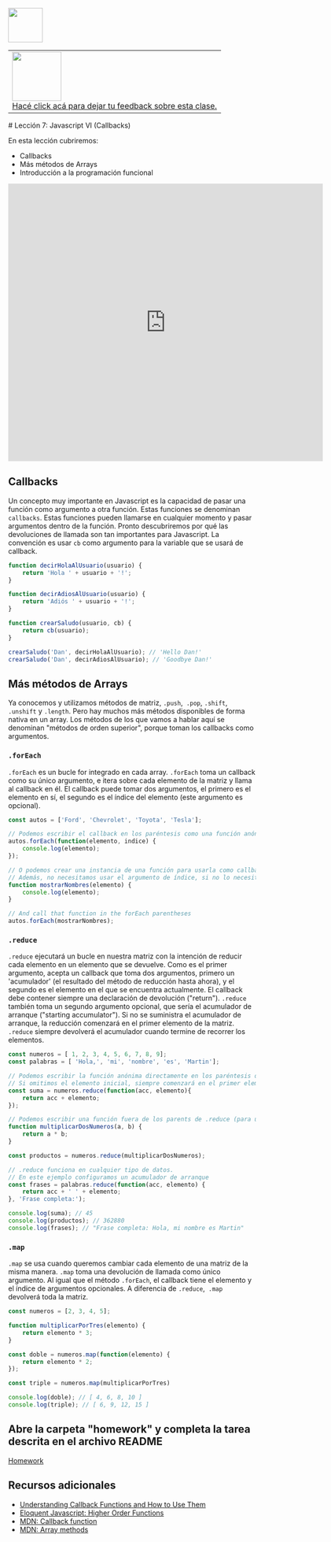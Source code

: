 <p align='left'>
    <img  src='../logo.png' height='70px'>
</p>
<table width="100%" style='table-layout:fixed;'>
  <tr>
    <td>
      <a href="https://airtable.com/shrSzEYT4idEFGB8d?prefill_clase=07-JS-VI">
        <img src="https://static.thenounproject.com/png/204643-200.png" width="100"/>
        <br>
        Hacé click acá para dejar tu feedback sobre esta clase.
      </a>
    </td>
  </tr>
</table>
# Lección 7: Javascript VI (Callbacks)

En esta lección cubriremos:

* Callbacks
* Más métodos de Arrays
* Introducción a la programación funcional

<iframe src="https://player.vimeo.com/video/425254623" width="640" height="564" frameborder="0" allow="autoplay; fullscreen" allowfullscreen></iframe>

## Callbacks 

Un concepto muy importante en Javascript es la capacidad de pasar una función como argumento a otra función. Estas funciones se denominan `callbacks`. Estas funciones pueden llamarse en cualquier momento y pasar argumentos dentro de la función. Pronto descubriremos por qué las devoluciones de llamada son tan importantes para Javascript. La convención es usar `cb` como argumento para la variable que se usará de callback.

```javascript
function decirHolaAlUsuario(usuario) {
    return 'Hola ' + usuario + '!';
}

function decirAdiosAlUsuario(usuario) {
    return 'Adiós ' + usuario + '!';
}

function crearSaludo(usuario, cb) {
    return cb(usuario);
}

crearSaludo('Dan', decirHolaAlUsuario); // 'Hello Dan!'
crearSaludo('Dan', decirAdiosAlUsuario); // 'Goodbye Dan!'
```

## Más métodos de Arrays

Ya conocemos y utilizamos métodos de matriz, `.push`,` .pop`, `.shift`,` .unshift` y `.length`. Pero hay muchos más métodos disponibles de forma nativa en un array. Los métodos de los que vamos a hablar aquí se denominan "métodos de orden superior", porque toman los callbacks como argumentos.

### `.forEach`

`.forEach` es un bucle for integrado en cada array. `.forEach` toma un callback como su único argumento, e itera sobre cada elemento de la matriz y llama al callback en él. El callback puede tomar dos argumentos, el primero es el elemento en sí, el segundo es el índice del elemento (este argumento es opcional).

```javascript
const autos = ['Ford', 'Chevrolet', 'Toyota', 'Tesla'];

// Podemos escribir el callback en los paréntesis como una función anónima
autos.forEach(function(elemento, indice) {
    console.log(elemento);
});

// O podemos crear una instancia de una función para usarla como callback.
// Además, no necesitamos usar el argumento de índice, si no lo necesitas, no dudes en omitirlo.
function mostrarNombres(elemento) {
    console.log(elemento);
}

// And call that function in the forEach parentheses
autos.forEach(mostrarNombres);
```

### `.reduce`

`.reduce` ejecutará un bucle en nuestra matriz con la intención de reducir cada elemento en un elemento que se devuelve. Como es el primer argumento, acepta un callback que toma dos argumentos, primero un 'acumulador' (el resultado del método de reducción hasta ahora), y el segundo es el elemento en el que se encuentra actualmente. El callback debe contener siempre una declaración de devolución ("return"). `.reduce` también toma un segundo argumento opcional, que sería el acumulador de arranque ("starting accumulator"). Si no se suministra el acumulador de arranque, la reducción comenzará en el primer elemento de la matriz. `.reduce` siempre devolverá el acumulador cuando termine de recorrer los elementos.

```javascript
const numeros = [ 1, 2, 3, 4, 5, 6, 7, 8, 9];
const palabras = [ 'Hola,', 'mi', 'nombre', 'es', 'Martin'];

// Podemos escribir la función anónima directamente en los paréntesis de .reduce
// Si omitimos el elemento inicial, siempre comenzará en el primer elemento.
const suma = numeros.reduce(function(acc, elemento){
    return acc + elemento;
});

// Podemos escribir una función fuera de los parents de .reduce (para usar varias veces más tarde)
function multiplicarDosNumeros(a, b) {
    return a * b;
}

const productos = numeros.reduce(multiplicarDosNumeros);

// .reduce funciona en cualquier tipo de datos.
// En este ejemplo configuramos un acumulador de arranque
const frases = palabras.reduce(function(acc, elemento) {
    return acc + ' ' + elemento;
}, 'Frase completa:');

console.log(suma); // 45
console.log(productos); // 362880
console.log(frases); // "Frase completa: Hola, mi nombre es Martin"
```
### `.map`

`.map` se usa cuando queremos cambiar cada elemento de una matriz de la misma manera. `.map` toma una devolución de llamada como único argumento. Al igual que el método `.forEach`, el callback tiene el elemento y el índice de argumentos opcionales. A diferencia de `.reduce`,` .map` devolverá toda la matriz.

```javascript
const numeros = [2, 3, 4, 5];

function multiplicarPorTres(elemento) {
    return elemento * 3;
}

const doble = numeros.map(function(elemento) {
    return elemento * 2;
});

const triple = numeros.map(multiplicarPorTres)

console.log(doble); // [ 4, 6, 8, 10 ]
console.log(triple); // [ 6, 9, 12, 15 ]
```

## Abre la carpeta "homework" y completa la tarea descrita en el archivo README
[Homework](https://github.com/atralice/Curso.Prep.Henry/tree/master/07-JS-VI/homework)

## Recursos adicionales

* [Understanding Callback Functions and How to Use Them](http://javascriptissexy.com/understand-javascript-callback-functions-and-use-them/)
* [Eloquent Javascript: Higher Order Functions](https://eloquentjavascript.net/05_higher_order.html)
* [MDN: Callback function](https://developer.mozilla.org/en-US/docs/Glossary/Callback_function)
* [MDN: Array methods](https://developer.mozilla.org/en-US/docs/Web/JavaScript/Reference/Global_Objects/Array)
